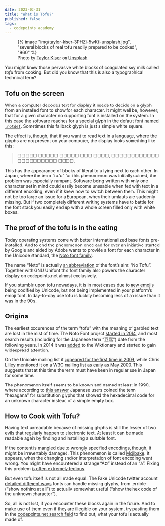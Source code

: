 ```yaml
---
date: 2023-03-31
title: "What is Tofu?"
published: false
tags:
  - codepoints academy
---
```


<figure>
  {% image "img/taylor-kiser-3PHZi-5wKiI-unsplash.jpg", "several blocks of real tofu readily prepared to be cooked", "960" %}
  <figcaption>
    Photo by <a href="https://unsplash.com/@foodfaithfit">Taylor Kiser</a> on
    <a href="https://unsplash.com/de/fotos/3PHZi-5wKiI">Unsplash</a>
  </figcaption>
</figure>


You might know those pervasive white blocks of coagulated soy milk called
_tofu_ from cooking. But did you know that this is also a typographical
technical term?

## Tofu on the screen

When a computer decodes text for display it needs to decide on a glyph from
an installed font to show for each character. It might well be, however, that
for a given character no supporting font is installed on the system. In this
case the software reaches for a special glyph in the default font [named
`.notdef`][1]. Sometimes this fallback glyph is just a simple white square.

The effect is, though, that if you want to read text in a language, where the
glyphs are not present on your computer, the display looks something like this:

> □□□□□ □□□□□ □□□□□ □□□ □□□□, □□□□□□□□□□□□ □□□□□□□□□□ □□□□.

This has the appearance of blocks of literal tofu lying next to each other.
In Japan, where the term “tofu” for this phenomenon was initially coined, the
problem was especially rampant. Software being written with only one
character set in mind could easily become unusable when fed with text in a
different encoding, even if it knew how to switch between them. This might not
be too large an issue for a European, when their umlauts are suddenly missing.
But if two completely different writing systems have to battle for the font
stack you easily end up with a whole screen filled only with white boxes.

## The proof of the tofu is in the eating

Today operating systems come with better internationalized base fonts
pre-installed. And to end the phenomenon once and for ever an initiative
started by Google and aided by Adobe wants to provide a font for each character
in the Unicode standard, the [Noto font family](https://fonts.google.com/noto).

The name “Noto” is actually [an abbreviation][2] of the font’s aim: “No Tofu”.
Together with GNU Unifont this font family also powers the character display
on codepoints.net almost exclusively.

If you stumble upon tofu nowadays, it is in most cases due to [new
emojis][em-latest] being codified by Unicode, but not being implemented in your
platform’s emoji font. In day-to-day use tofu is luckily becoming less of an
issue than it was in the 90’s.

## Origins

The earliest occurences of the term “tofu” with the meaning of garbled text are
lost in the mist of time. The Noto Font project [started in 2014][3], and
most search results (including for the Japanese term “豆腐”) date from the
following years. In 2014 it was [added][4] to the Wiktionary and started to
gain widespread attention.

On the Unicode mailing list it [appeared for the first time in 2009][5], while
Chris Lilley mentioned it on a W3C mailing list [as early as May 2000][6]. This
suggests that at this time the term must have been in regular use in Japan for
some time.

The phenomenon itself seems to be known and named at least in 1990, where
according to [this answer][7] Japanese users coined the term “hexagana” for
substitution glyphs that showed the hexadecimal code for an unknown character
instead of a simple empty box.

## How to Cook with Tofu?

Having text unreadable because of missing glyphs is still the lesser of two
evils that regularly happen to electronic text. At least it can be made
readable again by finding and installing a suitable font.

If the content is mangled due to wrongly specified encodings, though, it might
be irrevertably damaged. This phenomenon is called [Mojibake][8]. It appears,
when the changing and/or interpretation of font encoding went wrong. You might
have encountered a strange “Ã¤” instead of an “ä”. Fixing this problem [is
often extremely tedious][9].

But even tofu itself is not all made equal. The Fake Unicode twitter account
[detailed different ways][10] fonts can handle missing glyphs, from terrible
(“show nothing at all”) to actually somewhat useful (“show the hex code of the
unknown character”).

So, all is not lost, if you encounter these blocks again in the future. And to
make use of them even if they are illegible on your system, try pasting them
in the [codepoints.net search field](https://codepoints.net/search) to find
out, what your tofu is actually made of.

[1]: https://learn.microsoft.com/de-de/typography/opentype/spec/recom#glyph-0-the-notdef-glyph
[2]: https://en.wikipedia.org/wiki/Noto_fonts#Etymology
[3]: https://lwn.net/Articles/613284/
[4]: https://en.wiktionary.org/w/index.php?title=%E8%B1%86%E8%85%90&oldid=25190670
[5]: http://www.unicode.org/mail-arch/unicode-ml/y2009-m03/0102.html
[6]: https://lists.w3.org/Archives/Public/www-svg/2000May/0102.html
[7]: https://english.stackexchange.com/a/352613/18098
[8]: https://en.wikipedia.org/wiki/Mojibake
[9]: https://text-mode.tumblr.com/post/31409503070/russian-postmen-fix-an-error-caused-by-an
[10]: https://twitter.com/FakeUnicode/status/1194628388473819137
[em-latest]: https://emojipedia.org/draft-emojis/
